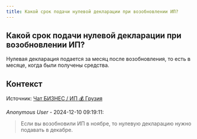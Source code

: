 ```yaml
---
title: Какой срок подачи нулевой декларации при возобновлении ИП?
---
```


## Какой срок подачи нулевой декларации при возобновлении ИП?

Нулевая декларация подается за месяц после возобновления, то есть в месяце, когда были получены средства.

## Контекст

Источник: [Чат БИЗНЕС / ИП 💰 Грузия](https://t.me/ip_ge)

_Anonymous User_ - 2024-12-10 09:19:11:

> Если вы возобновили ИП в ноябре, то нулевую декларацию нужно подавать в декабре.

